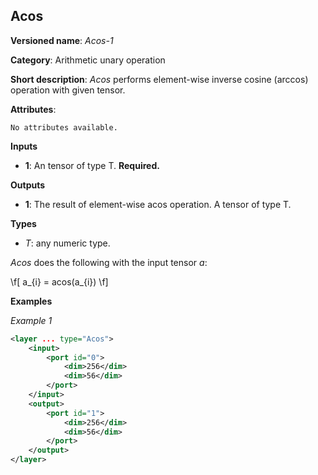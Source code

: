 ## Acos <a name="Acos"></a>

**Versioned name**: *Acos-1*

**Category**: Arithmetic unary operation 

**Short description**: *Acos* performs element-wise inverse cosine (arccos) operation with given tensor.

**Attributes**:

    No attributes available.

**Inputs**

* **1**: An tensor of type T. **Required.**

**Outputs**

* **1**: The result of element-wise acos operation. A tensor of type T.

**Types**

* *T*: any numeric type.

*Acos* does the following with the input tensor *a*:

\f[
a_{i} = acos(a_{i})
\f]

**Examples**

*Example 1*

```xml
<layer ... type="Acos">
    <input>
        <port id="0">
            <dim>256</dim>
            <dim>56</dim>
        </port>
    </input>
    <output>
        <port id="1">
            <dim>256</dim>
            <dim>56</dim>
        </port>
    </output>
</layer>
```
